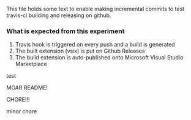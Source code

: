 This file holds some text to enable making incremental commits to test travis-ci building and releasing on github.

### What is expected from this experiment
1. Travis hook is triggered on every push and a build is generated
2. The built extension (vsix) is put on Github Releases
3. The build extension is auto-published onto Microsoft Visual Studio Marketplace

test

MOAR README!

CHORE!!!

minor chore